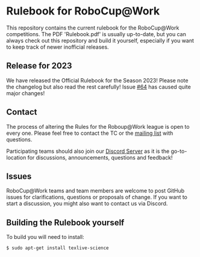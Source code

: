 
Rulebook for RoboCup@Work
========

This repository contains the current rulebook for the RoboCup@Work competitions.
The PDF 'Rulebook.pdf' is usually up-to-date, but you can always check out this repository and build it yourself,
especially if you want to keep track of newer inofficial releases.

## Release for 2023

We have released the Official Rulebook for the Season 2023!
Please note the changelog but also read the rest carefully!
Issue [#64](https://github.com/robocup-at-work/rulebook/issues/64) has caused quite major changes!

## Contact


The process of altering the Rules for the Roboup@Work league is open to every one. Please feel free to contact the TC or the [mailing list](mailto:rc-work@lists.robocup.org) 
with questions.

Participating teams should also join our [Discord Server](https://discord.gg/z6Yn6UvhxU) as it is the go-to-location for discussions,
announcements, questions and feedback!

## Issues

RoboCup@Work teams and team members are welcome to post GitHub issues for clarifications, questions or proposals of change.
If you want to start a discussion, you might also want to contact us via Discord.

## Building the Rulebook yourself

To build you will need to install:

    $ sudo apt-get install texlive-science

